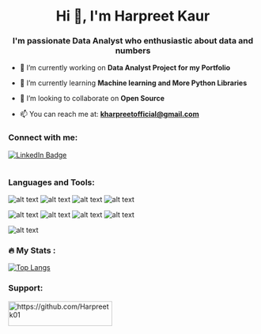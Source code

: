 <h1 align="center">Hi 👋, I'm Harpreet Kaur</h1>
<h3 align="center">I'm passionate Data Analyst who enthusiastic about data and numbers</h3>

- 🔭 I’m currently working on **Data Analyst Project for my Portfolio**

- 🌱 I’m currently learning **Machine learning and More Python Libraries**

- 👯 I’m looking to collaborate on **Open Source**

- 📫 You can reach me at: **kharpreetofficial@gmail.com**

<h3 align="left">Connect with me:</h3>
<p align="left">
  <a href="https://linkedin.com/in/https://www.linkedin.com/in/harpreet-kaur-60667b1b7/">
    <img src="https://img.shields.io/badge/LinkedIn-blue?style=for-the-badge&logo=linkedin&logoColor=white" alt="LinkedIn Badge"/>
  </a>
</p>

 <img src="https://komarev.com/ghpvc/?username=Harpreetk01&style=flat-square&color=blue" alt=""/>

<h3 align="left">Languages and Tools:</h3>

![ alt text](https://img.shields.io/badge/MicrosoftExcel-217346?stle*for-the-badges&logo=MicorsoftExcel)
![ alt text](https://img.shields.io/badge/Python-3776AB?stle*for-the-badges&logo=Python)
![ alt text](https://img.shields.io/badge/PowerBi-F2C811?stle*for-the-badges&logo=PowerBi)
![ alt text](https://img.shields.io/badge/MySQL-4479A1?stle*for-the-badges&logo=MySQL)

![ alt text](https://img.shields.io/badge/Numpy-013243?stle*for-the-badges&logo=Numpy)
![ alt text](https://img.shields.io/badge/pandas-150458?stle*for-the-badges&logo=pandas)
![ alt text](https://img.shields.io/badge/Seaborn-7469?stle*for-the-badges&logo=Seaborn)
![ alt text](https://img.shields.io/badge/Matplotlib-3410?stle*for-the-badges&logo=Matplotlib)

![ alt text](https://img.shields.io/badge/Plotly-3F4F75?stle*for-the-badges&logo=Plotly)

### :fire: My Stats :

[![Top Langs](https://github-readme-stats.vercel.app/api/top-langs/?username=Harpreetk01&layout=compact&theme=vision-friendly-dark)](https://github.com/anuraghazra/github-readme-stats)

<h3 align="left">Support:</h3>
<p><a href="https://www.buymeacoffee.com/https://github.com/Harpreetk01"> <img align="left" src="https://cdn.buymeacoffee.com/buttons/v2/default-yellow.png" height="50" width="210" alt="https://github.com/Harpreetk01" /></a></p><br><br>
